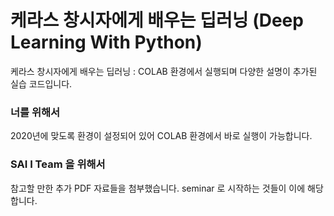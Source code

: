 # 케라스 창시자에게 배우는 딥러닝 (Deep Learning With Python)
케라스 창시자에게 배우는 딥러닝 : COLAB 환경에서 실행되며 다양한 설명이 추가된 실습 코드입니다.

### 너를 위해서
2020년에 맞도록 환경이 설정되어 있어 COLAB 환경에서 바로 실행이 가능합니다.

### SAI I Team 을 위해서
참고할 만한 추가 PDF 자료들을 첨부했습니다. seminar 로 시작하는 것들이 이에 해당합니다.
